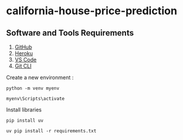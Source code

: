 # california-house-price-prediction

## Software and Tools Requirements
1. [GitHub](https://github.com)
2. [Heroku](https://heroku.com)
3. [VS Code](https://code.visualstudio.com)
4. [Git CLI](https://git-scm.com/book/en/v2/Getting-Started-The-Command-Line)

Create a new environment : 
```commandline
python -m venv myenv
```

```commandline
myenv\Scripts\activate
```

Install libraries 
```commandline
pip install uv
```

```commandline
uv pip install -r requirements.txt
```